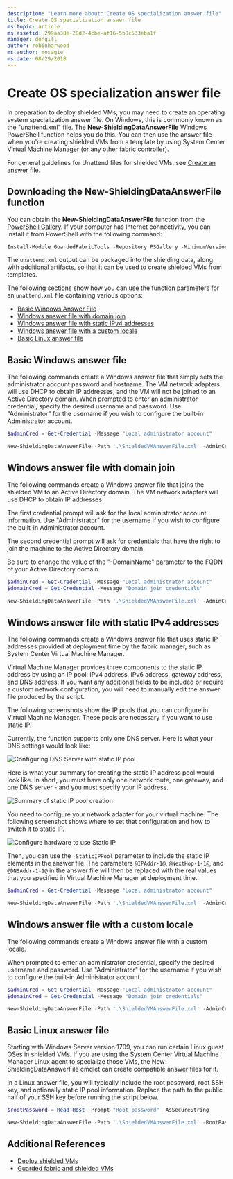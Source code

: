 ```yaml
---
description: "Learn more about: Create OS specialization answer file"
title: Create OS specialization answer file
ms.topic: article
ms.assetid: 299aa38e-28d2-4cbe-af16-5b8c533eba1f
manager: dongill
author: robinharwood
ms.author: mosagie
ms.date: 08/29/2018
---
```


# Create OS specialization answer file

In preparation to deploy shielded VMs, you may need to create an operating system specialization answer file. On Windows, this is commonly known as the "unattend.xml" file. The **New-ShieldingDataAnswerFile** Windows PowerShell function helps you do this. You can then use the answer file when you're creating shielded VMs from a template by using System Center Virtual Machine Manager (or any other fabric controller).

For general guidelines for Unattend files for shielded VMs, see [Create an answer file](guarded-fabric-tenant-creates-shielding-data.md#create-an-answer-file).

## Downloading the New-ShieldingDataAnswerFile function

You can obtain the **New-ShieldingDataAnswerFile** function from the [PowerShell Gallery](https://aka.ms/gftools). If your computer has Internet connectivity, you can install it from PowerShell with the following command:

```powershell
Install-Module GuardedFabricTools -Repository PSGallery -MinimumVersion 1.0.0
```

The `unattend.xml` output can be packaged into the shielding data, along with additional artifacts, so that it can be used to create shielded VMs from templates.

The following sections show how you can use the function parameters for an `unattend.xml` file containing various options:

- [Basic Windows Answer File](#basic-windows-answer-file)
- [Windows answer file with domain join](#windows-answer-file-with-domain-join)
- [Windows answer file with static IPv4 addresses](#windows-answer-file-with-static-ipv4-addresses)
- [Windows answer file with a custom locale](#windows-answer-file-with-a-custom-locale)
- [Basic Linux answer file](#basic-linux-answer-file)

## Basic Windows answer file

The following commands create a Windows answer file that simply sets the administrator account password and hostname.
The VM network adapters will use DHCP to obtain IP addresses, and the VM will not be joined to an Active Directory domain.
When prompted to enter an administrator credential, specify the desired username and password.
Use "Administrator" for the username if you wish to configure the built-in Administrator account.

```powershell
$adminCred = Get-Credential -Message "Local administrator account"

New-ShieldingDataAnswerFile -Path '.\ShieldedVMAnswerFile.xml' -AdminCredentials $adminCred
```

## Windows answer file with domain join

The following commands create a Windows answer file that joins the shielded VM to an Active Directory domain.
The VM network adapters will use DHCP to obtain IP addresses.

The first credential prompt will ask for the local administrator account information.
Use "Administrator" for the username if you wish to configure the built-in Administrator account.

The second credential prompt will ask for credentials that have the right to join the machine to the Active Directory domain.

Be sure to change the value of the "-DomainName" parameter to the FQDN of your Active Directory domain.

```powershell
$adminCred = Get-Credential -Message "Local administrator account"
$domainCred = Get-Credential -Message "Domain join credentials"

New-ShieldingDataAnswerFile -Path '.\ShieldedVMAnswerFile.xml' -AdminCredentials $adminCred -DomainName 'my.contoso.com' -DomainJoinCredentials $domainCred
```
## Windows answer file with static IPv4 addresses

The following commands create a Windows answer file that uses static IP addresses provided at deployment time by the fabric manager, such as System Center Virtual Machine Manager.

Virtual Machine Manager provides three components to the static IP address by using an IP pool: IPv4 address, IPv6 address, gateway address, and DNS address. If you want any additional fields to be included or require a custom network configuration, you will need to manually edit the answer file produced by the script.

The following screenshots show the IP pools that you can configure in Virtual Machine Manager. These pools are necessary if you want to use static IP.

Currently, the function supports only one DNS server. Here is what your DNS settings would look like:

![Configuring DNS Server with static IP pool](../media/Guarded-Fabric-Shielded-VM/guarded-host-unattend-static-ip-address-pool-dns-settings.png)

Here is what your summary for creating the static IP address pool would look like. In short, you must have only one network route, one gateway, and one DNS server - and you must specify your IP address.

![Summary of static IP pool creation](../media/Guarded-Fabric-Shielded-VM/guarded-host-unattend-static-ip-address-pool-summary.png)

You need to configure your network adapter for your virtual machine. The following screenshot shows where to set that configuration and how to switch it to static IP.

![Configure hardware to use Static IP](../media/Guarded-Fabric-Shielded-VM/guarded-host-unattend-static-ip-address-pool-network-adapter-settings.png)

Then, you can use the  `-StaticIPPool` parameter to include the static IP elements in the answer file. The parameters `@IPAddr-1@`, `@NextHop-1-1@`, and `@DNSAddr-1-1@` in the answer file will then be replaced with the real values that you specified in Virtual Machine Manager at deployment time.

```powershell
$adminCred = Get-Credential -Message "Local administrator account"

New-ShieldingDataAnswerFile -Path '.\ShieldedVMAnswerFile.xml' -AdminCredentials $adminCred -StaticIPPool IPv4Address
```

## Windows answer file with a custom locale

The following commands create a Windows answer file with a custom locale.

When prompted to enter an administrator credential, specify the desired username and password.
Use "Administrator" for the username if you wish to configure the built-in Administrator account.

```powershell
$adminCred = Get-Credential -Message "Local administrator account"
$domainCred = Get-Credential -Message "Domain join credentials"

New-ShieldingDataAnswerFile -Path '.\ShieldedVMAnswerFile.xml' -AdminCredentials $adminCred -Locale es-ES
```

## Basic Linux answer file

Starting with Windows Server version 1709, you can run certain Linux guest OSes in shielded VMs.
If you are using the System Center Virtual Machine Manager Linux agent to specialize those VMs, the New-ShieldingDataAnswerFile cmdlet can create compatible answer files for it.

In a Linux answer file, you will typically include the root password, root SSH key, and optionally static IP pool information.
Replace the path to the public half of your SSH key before running the script below.

```powershell
$rootPassword = Read-Host -Prompt "Root password" -AsSecureString

New-ShieldingDataAnswerFile -Path '.\ShieldedVMAnswerFile.xml' -RootPassword $rootPassword -RootSshKey '~\.ssh\id_rsa.pub'
```

## Additional References

- [Deploy shielded VMs](guarded-fabric-configuration-scenarios-for-shielded-vms-overview.md)
- [Guarded fabric and shielded VMs](guarded-fabric-and-shielded-vms-top-node.md)
